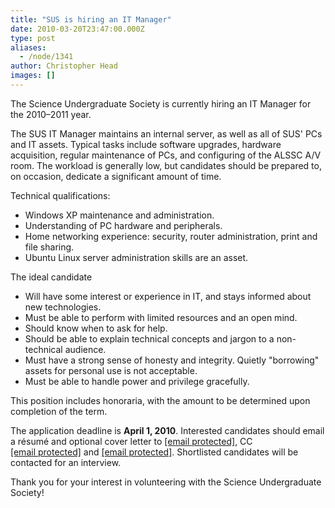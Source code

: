 ```yaml
---
title: "SUS is hiring an IT Manager"
date: 2010-03-20T23:47:00.000Z
type: post
aliases:
  - /node/1341
author: Christopher Head
images: []
---
```


<div class="field field-name-body field-type-text-with-summary field-label-hidden"><div class="field-items"><div class="field-item even"><p>The Science Undergraduate Society is currently hiring an IT Manager for the 2010&#x2013;2011 year.</p>
<p>The SUS IT Manager maintains an internal server, as well as all of SUS&apos; PCs and IT assets. Typical tasks include software upgrades, hardware acquisition, regular maintenance of PCs, and configuring of the ALSSC A/V room. The workload is generally low, but candidates should be prepared to, on occasion, dedicate a significant amount of time.</p>
<p>Technical qualifications:</p>
<ul>
<li>Windows XP maintenance and administration.</li>
<li>Understanding of PC hardware and peripherals.</li>
<li>Home networking experience: security, router administration, print and file sharing.</li>
<li>Ubuntu Linux server administration skills are an asset.</li>
</ul>
<p>The ideal candidate</p>
<ul>
<li>Will have some interest or experience in IT, and stays informed about new technologies.</li>
<li>Must be able to perform with limited resources and an open mind.</li>
<li>Should know when to ask for help.</li>
<li>Should be able to explain technical concepts and jargon to a non-technical audience.</li>
<li>Must have a strong sense of honesty and integrity. Quietly &quot;borrowing&quot; assets for personal use is not acceptable.</li>
<li>Must be able to handle power and privilege gracefully.</li>
</ul>
<p>This position includes honoraria, with the amount to be determined upon completion of the term.</p>
<p>The application deadline is <strong>April 1, 2010</strong>. Interested candidates should email a r&#xE9;sum&#xE9; and optional cover letter to <a href="/cdn-cgi/l/email-protection#9cebf9fef1fdefe8f9eedcefe9efb2e9feffb2fffd"><span class="__cf_email__" data-cfemail="097e6c6b64687a7d6c7b497a7c7a277c6b6a276a68">[email&#xA0;protected]</span></a>, CC <a href="/cdn-cgi/l/email-protection#f8999c959196918b8c8a998c919796d68b8d8bb89f95999194d69b9795"><span class="__cf_email__" data-cfemail="caabaea7a3a4a3b9beb8abbea3a5a4e4b9bfb98aada7aba3a6e4a9a5a7">[email&#xA0;protected]</span></a> and <a href="/cdn-cgi/l/email-protection#1f7d727e717e787a6d316c6a6c5f78727e7673317c7072"><span class="__cf_email__" data-cfemail="f1939c909f90969483df828482b1969c90989ddf929e9c">[email&#xA0;protected]</span></a>. Shortlisted candidates will be contacted for an interview.</p>
<p>Thank you for your interest in volunteering with the Science Undergraduate Society!</p>
</div></div></div>    <footer>
          </footer>
